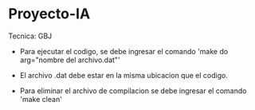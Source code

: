 # Proyecto-IA
Tecnica: GBJ


* Para ejecutar el codigo, se debe ingresar el comando 'make do arg="nombre del archivo.dat"'
* El archivo .dat debe estar en la misma ubicacion que el codigo.

* Para eliminar el archivo de compilacion se debe ingresar el comando 'make clean'
